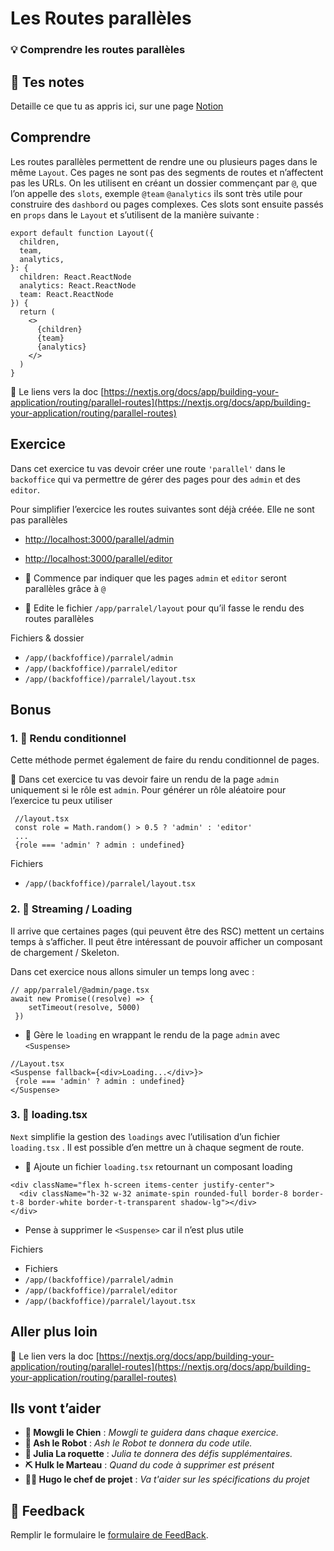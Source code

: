 # Les Routes parallèles

### 💡 Comprendre les routes parallèles

## 📝 Tes notes

Detaille ce que tu as appris ici, sur une page [Notion](https://go.mikecodeur.com/course-notes-template)

## Comprendre

Les routes parallèles permettent de rendre une ou plusieurs pages dans le même `Layout`. Ces pages ne sont pas des segments de routes et n’affectent pas les URLs. On les utilisent en créant un dossier commençant par `@`, que l’on appelle des `slots`, exemple `@team` `@analytics` ils sont très utile pour construire des `dashbord` ou pages complexes. Ces slots sont ensuite passés en `props` dans le `Layout` et s’utilisent de la manière suivante :

```tsx
export default function Layout({
  children,
  team,
  analytics,
}: {
  children: React.ReactNode
  analytics: React.ReactNode
  team: React.ReactNode
}) {
  return (
    <>
      {children}
      {team}
      {analytics}
    </>
  )
}
```

📑 Le liens vers la doc [https://nextjs.org/docs/app/building-your-application/routing/parallel-routes](https://nextjs.org/docs/app/building-your-application/routing/parallel-routes)

## Exercice

Dans cet exercice tu vas devoir créer une route `'parallel'` dans le `backoffice` qui va permettre de gérer des pages pour des `admin` et des `editor`.

Pour simplifier l’exercice les routes suivantes sont déjà créée. Elle ne sont pas parallèles

- [http://localhost:3000/parallel/admin](http://localhost:3000/parallel/admin)
- [http://localhost:3000/parallel/editor](http://localhost:3000/parallel/editor)

- **🐶** Commence par indiquer que les pages `admin` et `editor` seront parallèles grâce à `@`
- **🐶** Edite le fichier `/app/parralel/layout` pour qu’il fasse le rendu des routes parallèles

Fichiers & dossier

- `/app/(backfoffice)/parralel/admin`
- `/app/(backfoffice)/parralel/editor`
- `/app/(backfoffice)/parralel/layout.tsx`

## Bonus

### 1. 🚀 Rendu conditionnel

Cette méthode permet également de faire du rendu conditionnel de pages.

**🐶** Dans cet exercice tu vas devoir faire un rendu de la page `admin` uniquement si le rôle est `admin`. Pour générer un rôle aléatoire pour l’exercice tu peux utiliser

```tsx
 //layout.tsx
 const role = Math.random() > 0.5 ? 'admin' : 'editor'
 ...
 {role === 'admin' ? admin : undefined}
```

Fichiers

- `/app/(backfoffice)/parralel/layout.tsx`

### 2. 🚀 Streaming / Loading

Il arrive que certaines pages (qui peuvent être des RSC) mettent un certains temps à s’afficher. Il peut être intéressant de pouvoir afficher un composant de chargement / Skeleton.

Dans cet exercice nous allons simuler un temps long avec :

```tsx
// app/parralel/@admin/page.tsx
await new Promise((resolve) => {
    setTimeout(resolve, 5000)
 })
```

- **🐶** Gère le `loading` en wrappant le rendu de la page `admin` avec `<Suspense>`

```tsx
//Layout.tsx
<Suspense fallback={<div>Loading...</div>}>
 {role === 'admin' ? admin : undefined}
</Suspense>
```

### 3. 🚀 loading.tsx

`Next` simplifie la gestion des `loadings` avec l’utilisation d’un fichier `loading.tsx` . Il est possible d’en mettre un à chaque segment de route.

- 🐶 Ajoute un fichier `loading.tsx` retournant un composant loading

```tsx
<div className="flex h-screen items-center justify-center">
  <div className="h-32 w-32 animate-spin rounded-full border-8 border-t-8 border-white border-t-transparent shadow-lg"></div>
</div>
```

- Pense à supprimer le `<Suspense>` car il n’est plus utile

Fichiers

- Fichiers
- `/app/(backfoffice)/parralel/admin`
- `/app/(backfoffice)/parralel/editor`
- `/app/(backfoffice)/parralel/layout.tsx`

## Aller plus loin

📑 Le lien vers la doc [https://nextjs.org/docs/app/building-your-application/routing/parallel-routes](https://nextjs.org/docs/app/building-your-application/routing/parallel-routes)

## Ils vont t’aider

- **🐶 Mowgli le Chien** : _Mowgli te guidera dans chaque exercice._
- **🤖 Ash le Robot** : _Ash le Robot te donnera du code utile._
- **🚀 Julia La roquette** : _Julia te donnera des défis supplémentaires._
- **⛏️ Hulk le Marteau** : _Quand du code à supprimer est présent_
- **👨‍✈️ Hugo le chef de projet** : _Va t'aider sur les spécifications du projet_

## 🐜 Feedback

Remplir le formulaire le [formulaire de FeedBack](https://go.mikecodeur.com/cours-next-avis?entry.1912869708=Next%20PRO&entry.1430994900=2.Routing%20Avance&entry.533578441=02%20Les%20routes%20parrallèles).
